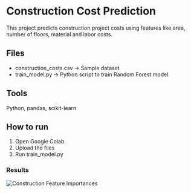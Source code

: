 # Construction Cost Prediction

This project predicts construction project costs using features like area, number of floors, material and labor costs.

## Files
- construction_costs.csv → Sample dataset
- train_model.py → Python script to train Random Forest model

## Tools
Python, pandas, scikit-learn

## How to run
1. Open Google Colab
2. Upload the files
3. Run train_model.py

### Results
![Construction Feature Importances](construction_feature_importances.png)

